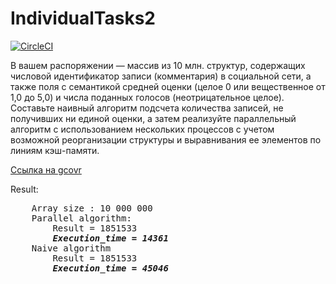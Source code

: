 # IndividualTasks2
[![CircleCI](https://circleci.com/gh/AntonElagin/IndividualTasks/tree/Task2.svg?style=svg)](https://circleci.com/gh/AntonElagin/IndividualTasks/tree/Task2)

В вашем распоряжении — массив из 10 млн. структур,
содержащих числовой идентификатор записи (комментария) в социальной сети,
а также поля с семантикой средней оценки (целое 0 или вещественное от 1,0 до 5,0)
и числа поданных голосов (неотрицательное целое). Составьте наивный алгоритм подсчета
количества записей, не получивших ни единой оценки, а затем реализуйте параллельный
алгоритм с использованием нескольких процессов с учетом возможной реорганизации структуры 
и выравнивания ее элементов по линиям кэш-памяти.

<a href="https://72-213576085-gh.circle-artifacts.com/0/artifact-file"> Ссылка на gcovr </a> <br>

Result:<br>
<pre>    Array size : 10 000 000
    Parallel algorithm:
        Result = 1851533
        <b><i>Execution_time = 14361</i></b>
    Naive algorithm
        Result = 1851533
        <b><i>Execution_time = 45046</i></b>
</pre>
